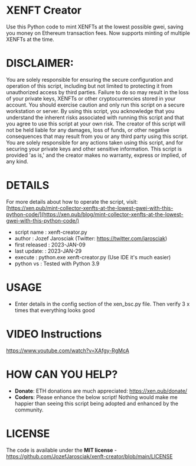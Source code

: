 # XENFT Creator
Use this Python code to mint XENFTs at the lowest possible gwei, saving you money on Ethereum transaction fees.
Now supports minting of multiple XENFTs at the time.

# DISCLAIMER:
You are solely responsible for ensuring the secure configuration and operation of this script, including but not limited to protecting it from unauthorized access by third parties. Failure to do so may result in the loss of your private keys, XENFTs or other cryptocurrencies stored in your account. You should exercise caution and only run this script on a secure workstation or server.
By using this script, you acknowledge that you understand the inherent risks associated with running this script and that you agree to use this script at your own risk.
The creator of this script will not be held liable for any damages, loss of funds, or other negative consequences that may result from you or any third party using this script.
You are solely responsible for any actions taken using this script, and for securing your private keys and other sensitive information.
This script is provided 'as is,' and the creator makes no warranty, express or implied, of any kind.

# DETAILS
For more details about how to operate the script, visit: [https://xen.pub/mint-collector-xenfts-at-the-lowest-gwei-with-this-python-code/](https://xen.pub/blog/mint-collector-xenfts-at-the-lowest-gwei-with-this-python-code/)

- script name    : xenft-creator.py
- author         : Jozef Jarosciak (Twitter: https://twitter.com/jarosciak)
- first released : 2023-JAN-09
- last update:   : 2023-JAN-29
- execute        : python.exe xenft-creator.py (Use IDE it's much easier)
- python vs      : Tested with Python 3.9

# USAGE
- Enter details in the config section of the xen_bsc.py file. Then verify 3 x times that everything looks good

# VIDEO Instructions
https://www.youtube.com/watch?v=XAfgy-RgMcA

# HOW CAN YOU HELP?
- **Donate**: ETH donations are much appreciated: https://xen.pub/donate/
- **Coders**: Please enhance the below script! Nothing would make me happier than seeing this script being adopted and enhanced by the community.

# LICENSE
The code is available under the **MIT license** - https://github.com/JozefJarosciak/xenft-creator/blob/main/LICENSE

